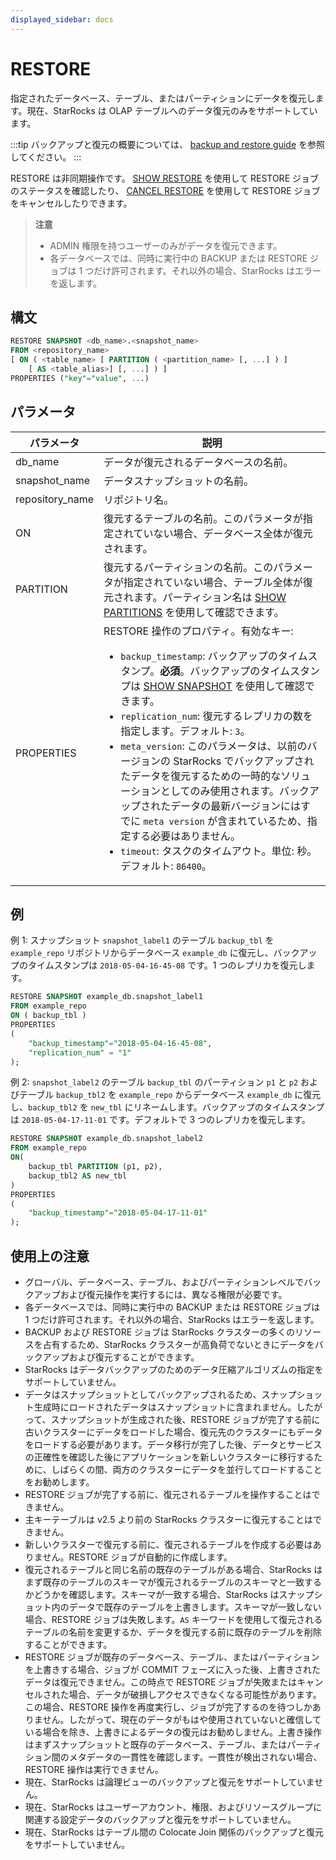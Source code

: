 ```yaml
---
displayed_sidebar: docs
---
```


# RESTORE

指定されたデータベース、テーブル、またはパーティションにデータを復元します。現在、StarRocks は OLAP テーブルへのデータ復元のみをサポートしています。

:::tip
バックアップと復元の概要については、 [backup and restore guide](../../../administration/management/Backup_and_restore.md) を参照してください。
:::

RESTORE は非同期操作です。 [SHOW RESTORE](./SHOW_RESTORE.md) を使用して RESTORE ジョブのステータスを確認したり、 [CANCEL RESTORE](./CANCEL_RESTORE.md) を使用して RESTORE ジョブをキャンセルしたりできます。

> **注意**
>
> - ADMIN 権限を持つユーザーのみがデータを復元できます。
> - 各データベースでは、同時に実行中の BACKUP または RESTORE ジョブは 1 つだけ許可されます。それ以外の場合、StarRocks はエラーを返します。

## 構文

```SQL
RESTORE SNAPSHOT <db_name>.<snapshot_name>
FROM <repository_name>
[ ON ( <table_name> [ PARTITION ( <partition_name> [, ...] ) ]
    [ AS <table_alias>] [, ...] ) ]
PROPERTIES ("key"="value", ...)
```

## パラメータ

| **パラメータ**  | **説明**                                                    |
| --------------- | ----------------------------------------------------------- |
| db_name         | データが復元されるデータベースの名前。                      |
| snapshot_name   | データスナップショットの名前。                              |
| repository_name | リポジトリ名。                                              |
| ON              | 復元するテーブルの名前。このパラメータが指定されていない場合、データベース全体が復元されます。 |
| PARTITION       | 復元するパーティションの名前。このパラメータが指定されていない場合、テーブル全体が復元されます。パーティション名は [SHOW PARTITIONS](../table_bucket_part_index/SHOW_PARTITIONS.md) を使用して確認できます。 |
| PROPERTIES      | RESTORE 操作のプロパティ。有効なキー:<ul><li>`backup_timestamp`: バックアップのタイムスタンプ。**必須**。バックアップのタイムスタンプは [SHOW SNAPSHOT](./SHOW_SNAPSHOT.md) を使用して確認できます。</li><li>`replication_num`: 復元するレプリカの数を指定します。デフォルト: `3`。</li><li>`meta_version`: このパラメータは、以前のバージョンの StarRocks でバックアップされたデータを復元するための一時的なソリューションとしてのみ使用されます。バックアップされたデータの最新バージョンにはすでに `meta version` が含まれているため、指定する必要はありません。</li><li>`timeout`: タスクのタイムアウト。単位: 秒。デフォルト: `86400`。</li></ul> |

## 例

例 1: スナップショット `snapshot_label1` のテーブル `backup_tbl` を `example_repo` リポジトリからデータベース `example_db` に復元し、バックアップのタイムスタンプは `2018-05-04-16-45-08` です。1 つのレプリカを復元します。

```SQL
RESTORE SNAPSHOT example_db.snapshot_label1
FROM example_repo
ON ( backup_tbl )
PROPERTIES
(
    "backup_timestamp"="2018-05-04-16-45-08",
    "replication_num" = "1"
);
```

例 2: `snapshot_label2` のテーブル `backup_tbl` のパーティション `p1` と `p2` およびテーブル `backup_tbl2` を `example_repo` からデータベース `example_db` に復元し、`backup_tbl2` を `new_tbl` にリネームします。バックアップのタイムスタンプは `2018-05-04-17-11-01` です。デフォルトで 3 つのレプリカを復元します。

```SQL
RESTORE SNAPSHOT example_db.snapshot_label2
FROM example_repo
ON(
    backup_tbl PARTITION (p1, p2),
    backup_tbl2 AS new_tbl
)
PROPERTIES
(
    "backup_timestamp"="2018-05-04-17-11-01"
);
```

## 使用上の注意

- グローバル、データベース、テーブル、およびパーティションレベルでバックアップおよび復元操作を実行するには、異なる権限が必要です。
- 各データベースでは、同時に実行中の BACKUP または RESTORE ジョブは 1 つだけ許可されます。それ以外の場合、StarRocks はエラーを返します。
- BACKUP および RESTORE ジョブは StarRocks クラスターの多くのリソースを占有するため、StarRocks クラスターが高負荷でないときにデータをバックアップおよび復元することができます。
- StarRocks はデータバックアップのためのデータ圧縮アルゴリズムの指定をサポートしていません。
- データはスナップショットとしてバックアップされるため、スナップショット生成時にロードされたデータはスナップショットに含まれません。したがって、スナップショットが生成された後、RESTORE ジョブが完了する前に古いクラスターにデータをロードした場合、復元先のクラスターにもデータをロードする必要があります。データ移行が完了した後、データとサービスの正確性を確認した後にアプリケーションを新しいクラスターに移行するために、しばらくの間、両方のクラスターにデータを並行してロードすることをお勧めします。
- RESTORE ジョブが完了する前に、復元されるテーブルを操作することはできません。
- 主キーテーブルは v2.5 より前の StarRocks クラスターに復元することはできません。
- 新しいクラスターで復元する前に、復元されるテーブルを作成する必要はありません。RESTORE ジョブが自動的に作成します。
- 復元されるテーブルと同じ名前の既存のテーブルがある場合、StarRocks はまず既存のテーブルのスキーマが復元されるテーブルのスキーマと一致するかどうかを確認します。スキーマが一致する場合、StarRocks はスナップショット内のデータで既存のテーブルを上書きします。スキーマが一致しない場合、RESTORE ジョブは失敗します。`AS` キーワードを使用して復元されるテーブルの名前を変更するか、データを復元する前に既存のテーブルを削除することができます。
- RESTORE ジョブが既存のデータベース、テーブル、またはパーティションを上書きする場合、ジョブが COMMIT フェーズに入った後、上書きされたデータは復元できません。この時点で RESTORE ジョブが失敗またはキャンセルされた場合、データが破損しアクセスできなくなる可能性があります。この場合、RESTORE 操作を再度実行し、ジョブが完了するのを待つしかありません。したがって、現在のデータがもはや使用されていないと確信している場合を除き、上書きによるデータの復元はお勧めしません。上書き操作はまずスナップショットと既存のデータベース、テーブル、またはパーティション間のメタデータの一貫性を確認します。一貫性が検出されない場合、RESTORE 操作は実行できません。
- 現在、StarRocks は論理ビューのバックアップと復元をサポートしていません。
- 現在、StarRocks はユーザーアカウント、権限、およびリソースグループに関連する設定データのバックアップと復元をサポートしていません。
- 現在、StarRocks はテーブル間の Colocate Join 関係のバックアップと復元をサポートしていません。